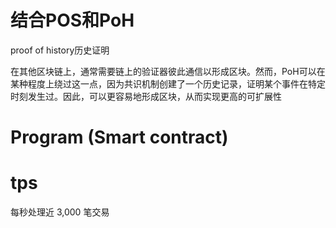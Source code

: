 # 结合POS和PoH
proof of history历史证明

在其他区块链上，通常需要链上的验证器彼此通信以形成区块。然而，PoH可以在某种程度上绕过这一点，因为共识机制创建了一个历史记录，证明某个事件在特定时刻发生过。因此，可以更容易地形成区块，从而实现更高的可扩展性

# Program (Smart contract)

# tps
每秒处理近 3,000 笔交易